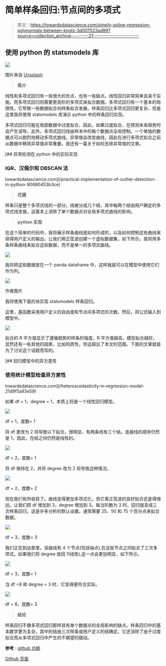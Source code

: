 # 简单样条回归:节点间的多项式

> 原文：<https://towardsdatascience.com/simply-spline-regression-polynomials-between-knots-3d007523ad99?source=collection_archive---------21----------------------->

## 使用 python 的 statsmodels 库

![](img/4c00b40eb353807d4064b55f9a10c9f5.png)

图片来自 [Unsplash](https://unsplash.com/photos/1Q6gfwHc5GI)

> **简介**

线性和多项式回归有一些很大的优点，也有一些缺点。线性回归非常简单且易于实施，而多项式回归则需要更高阶的多项式来拟合数据。多项式回归有一个基本的局限性，它导致一些数据拟合向样条拟合发展。样条回归比多项式回归更复杂，但是这里我将使用 statsmodels 库演示 python 中的样条回归实现。

多项式回归可能在局部数据中过度拟合，因此，如果过度拟合，在预测未来趋势时会产生误导。此外，多项式回归线由样本中的每个数据点全局控制。一个单独的数据点可以剧烈地移动多项式曲线。异常值会改变曲线，因此在进行多项式拟合之前从数据中移除异常值非常重要。我还有一篇关于如何去除异常值的文章。

[](/practical-implementation-of-outlier-detection-in-python-90680453b3ce) [## 异常检测在 python 中的实际实现

### IQR、汉佩尔和 DBSCAN 法

towardsdatascience.com](/practical-implementation-of-outlier-detection-in-python-90680453b3ce) 

> **花键**

样条只是整个多项式线的一部分。线被分成几个结，其中每两个结由用户确定的多项式线连接。这基本上消除了单个数据点对全局多项式曲线的影响。

> **python 实现**

在这个简单的代码中，我将展示样条曲线是如何形成的，以及如何控制这些曲线来获得用户定义的输出。让我们用正弦波创建一个虚拟数据集，如下所示。我将用多条样条曲线来拟合这些数据，而不是单一的多项式曲线。

![](img/f6bc81293b96a803f0ede7e25455f30e.png)

我将把这些数据放在一个 panda dataframe 中，这样我就可以在模型中使用它们作为列。

![](img/154eab67efd274f3a8f57fca46c85d0b.png)

作者图片

我将使用下面的块实现 statsmodels 样条回归。

这里，基函数采用用户定义的自由度和节点间多项式的次数。然后，将公式输入到模型中。

![](img/a74dad3af12de7ab347cf01ef5144b78.png)

拟合的 R 平方值显示了遵循趋势的样条的强度。R 平方值越高，模型拟合越好。显然还有一些其他的因素，比如同质性，但这超出了本文的范围。下面的文章就是为了讨论这个话题而写的。

[](/heteroscedasticity-in-regression-model-21d9f5a93e59) [## 回归模型中的异方差性

### 使用统计模型检查异方差性

towardsdatascience.com](/heteroscedasticity-in-regression-model-21d9f5a93e59) 

如果 df = 1，degree = 1，本质上将是一个线性回归模型。

![](img/adfbdcdc61efa8b00628c8d32e426e1c.png)

df = 1，度数= 1

将 df 更改为 2 将导致以下拟合。很明显，有两条线有三个结。连接线的顺序仍然是 1，因此，在结之间仍然是线性的。

![](img/d748ddb430cbca7ff3b08a68a6f3d8bb.png)

df = 2，度数= 1

将 df 保持在 2，并将 degree 改为 2 将导致这种情况。

![](img/ec314136710caebcad276b7bec0001ea.png)

df = 2，度数= 2

现在我们有所收获了。曲线变得更加多项式化，但它离正弦波的良好拟合还差得很远。让我们把 df 增加到 3，degree 增加到 3。每当阶数为 3 时，回归就变成三次样条回归，这是许多分析的默认设置。通常需要 25、50 和 75 个百分点来拟合数据。

![](img/856e1e0259bd6489d2f80efe5779ffa8.png)

df = 3，度数= 3

我们正在到达那里。该曲线有 4 个节点(包括端点),在这些节点之间拟合了三次多项式。如果我们将 degree 放回 1(线性),这一点会更加明显，如下所示。

![](img/3937da04df09fea0b4757b6ea26a5719.png)

df = 3，度数= 1

当 df =8 和 degree = 3 时，它变得更符合实际。

![](img/204cd856c04c028b3c7d53f3215a784b.png)

df = 8，度数= 3

> **结论**

样条回归不像多项式回归那样具有单个数据点的全局影响的缺点。样条回归中的基本数学更为复杂，其中的结由三次样条或用户定义的结确定。它还消除了由于过度拟合而从多项式回归中产生的不期望的摆动。

**参考** : [github 功能](https://github.com/gedeck/practical-statistics-for-data-scientists/blob/master/python/code/Chapter%204%20-%20Regression%20and%20Prediction.py)

[Github 页面](https://mdsohelmahmood.github.io/2021/10/24/Spline-Regression.html)